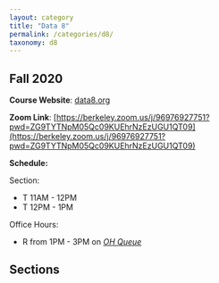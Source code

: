 ```yaml
---
layout: category
title: "Data 8"
permalink: /categories/d8/
taxonomy: d8
---
```


## Fall 2020

**Course Website**: <a href="http://data8.org/">data8.org</a>

**Zoom Link**:
[https://berkeley.zoom.us/j/96976927751?pwd=ZG9TYTNpM05Qc09KUEhrNzEzUGU1QT09](https://berkeley.zoom.us/j/96976927751?pwd=ZG9TYTNpM05Qc09KUEhrNzEzUGU1QT09)

**Schedule:**

Section:
- T 11AM - 12PM
- T 12PM - 1PM

Office Hours:
- R from 1PM - 3PM on *[OH Queue](http://oh.data8.org)*



## Sections

